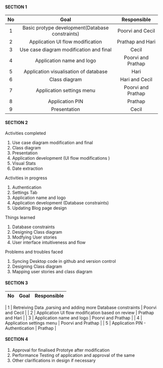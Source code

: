 #### SECTION 1 

| No | Goal  | Responsible  |
| :-----: | :-: | :-: |
| 1 | Basic protype development(Database constraints) |  Poorvi and Cecil  |
| 2 | Application UI flow modification   |  Prathap and Hari  |
| 3 | Use case diagram modification and final |  Cecil  |
| 4 | Application name and logo   |  Poorvi and Prathap  |
| 5 | Application visualisation of database | Hari  |
| 6 | Class diagram |  Hari and Cecil  |
| 7 | Application settings menu |  Poorvi and Prathap |
| 8 | Application PIN |  Prathap  |
| 9 | Presentation | Cecil  |

#### SECTION 2 

Activities completed

1. Use case diagram modification and final 
2. Class diagram 
3. Presentation
4. Application development (UI flow modifications )  
5. Visual Stats
6. Date extraction


Activities in progress 


1. Authentication
2. Settings Tab
3. Application name and logo
4. Application development (Database constraints) 
5. Updating Blog page design

Things learned  

1. Database constraints  
2. Designing  Class diagram
3. Modfying User stories 
4. User interface intuitiveness and flow  

Problems and troubles faced

1. Syncing Desktop code in github and version control  
2. Designing Class diagram
3. Mapping user stories and class diagram 

#### SECTION 3 

| No | Goal  | Responsible  |
| :-----: | :-: | :-: |

| 1 | Retreiving Data ,parsing and adding more Database constraints |  Poorvi and Cecil  |
| 2 | Application UI flow modification based on review  |  Prathap and Hari  |
| 3 | Application name and logo   |  Poorvi and Prathap  |
| 4 | Application settings menu |  Poorvi and Prathap |
| 5 | Application PIN - Authentication |  Prathap  |



#### SECTION 4 


1. Approval for  finalised Prototye after modification
2. Performance Testing of application and approval of the same 
3. Other clarifications in design if necessary 
